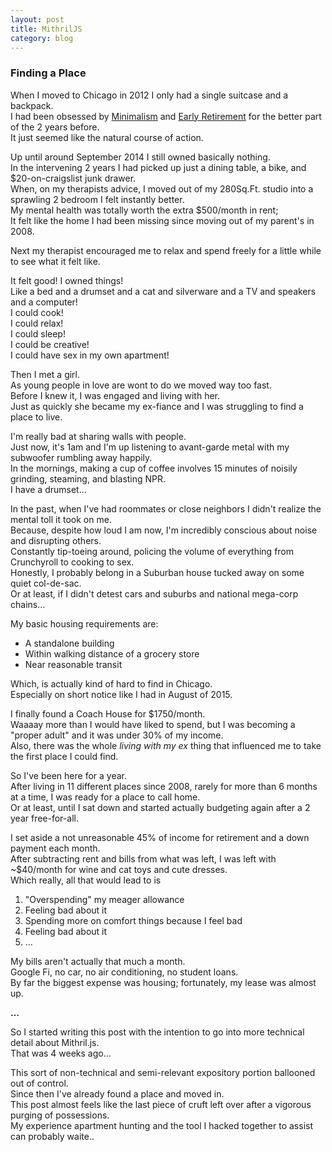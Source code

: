 ```yaml
---
layout: post
title: MithrilJS
category: blog
---
```


### Finding a Place ###

When I moved to Chicago in 2012 I only had a single suitcase and a backpack.   
I had been obsessed by [Minimalism][0] and [Early Retirement][1] for the better part of the 2 years before.  
It just seemed like the natural course of action.  

Up until around September 2014 I still owned basically nothing.  
In the intervening 2 years I had picked up just a dining table, a bike, and $20-on-craigslist junk drawer.  
When, on my therapists advice, I moved out of my 280Sq.Ft. studio into a sprawling 2 bedroom I felt instantly better.  
My mental health was totally worth the extra $500/month in rent;   
It felt like the home I had been missing since moving out of my parent's in 2008.  

Next my therapist encouraged me to relax and spend freely for a little while to see what it felt like.  

It felt good! I owned things!  
Like a bed and a drumset and a cat and silverware and a TV and speakers and a computer!   
I could cook!   
I could relax!   
I could sleep!   
I could be creative!  
I could have sex in my own apartment!  

Then I met a girl.   
As young people in love are wont to do we moved way too fast.  
Before I knew it, I was engaged and living with her.  
Just as quickly she became my ex-fiance and I was struggling to find a place to live.  

<!--more-->

I'm really bad at sharing walls with people.  
Just now, it's 1am and I'm up listening to avant-garde metal with my subwoofer rumbling away happily.  
In the mornings, making a cup of coffee involves 15 minutes of noisily grinding, steaming, and blasting NPR.  
I have a drumset...  

In the past, when I've had roommates or close neighbors I didn't realize the mental toll it took on me.  
Because, despite how loud I am now, I'm incredibly conscious about noise and disrupting others.  
Constantly tip-toeing around, policing the volume of everything from Crunchyroll to cooking to sex.  
Honestly, I probably belong in a Suburban house tucked away on some quiet col-de-sac.  
Or at least, if I didn't detest cars and suburbs and national mega-corp chains...

My basic housing requirements are:  

- A standalone building
- Within walking distance of a grocery store
- Near reasonable transit

Which, is actually kind of hard to find in Chicago.  
Especially on short notice like I had in August of 2015.  

I finally found a Coach House for $1750/month.  
Waaaay more than I would have liked to spend, but I was becoming a "proper adult" and it was under 30% of my income.  
Also, there was the whole _living with my ex_ thing that influenced me to take the first place I could find.  

So I've been here for a year.  
After living in 11 different places since 2008, rarely for more than 6 months at a time, I was ready for a place to call home.  
Or at least, until I sat down and started actually budgeting again after a 2 year free-for-all. 

I set aside a not unreasonable 45% of income for retirement and a down payment each month.  
After subtracting rent and bills from what was left, I was left with ~$40/month for wine and cat toys and cute dresses.  
Which really, all that would lead to is 

1. "Overspending" my meager allowance
1. Feeling bad about it
1. Spending more on comfort things because I feel bad
1. Feeling bad about it
1. ...

My bills aren't actually that much a month.   
Google Fi, no car, no air conditioning, no student loans.  
By far the biggest expense was housing; fortunately, my lease was almost up.  

**...**

So I started writing this post with the intention to go into more technical detail about Mithril.js.  
That was 4 weeks ago...  

This sort of non-technical and semi-relevant expository portion ballooned out of control.  
Since then I've already found a place and moved in.  
This post almost feels like the last piece of cruft left over after a vigorous purging of possessions.  
My experience apartment hunting and the tool I hacked together to assist can probably waite..


[0]: http://www.theminimalists.com/minimalism/
[1]: http://www.mrmoneymustache.com/2013/02/22/getting-rich-from-zero-to-hero-in-one-blog-post/
[2]: https://apa.brycekbargar.com


